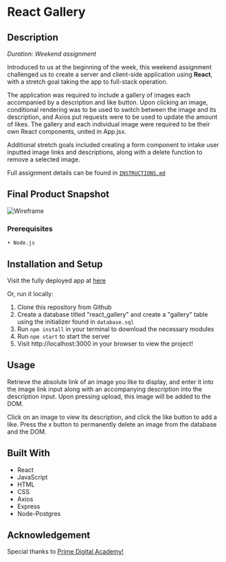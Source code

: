 # React Gallery

## Description
*Duration: Weekend assignment*

Introduced to us at the beginning of the week, this weekend assignment challenged us to create a server and client-side application using **React**, with a stretch goal taking the app to full-stack operation. 

The application was required to include a gallery of images each accompanied by a description and like button. Upon clicking an image, conditional rendering was to be used to switch between the image and its description, and Axios put requests were to be used to update the amount of likes. The gallery and each individual image were required to be their own React components, united in App.jsx.

Additional stretch goals included creating a form component to intake user inputted image links and descriptions, along with a delete function to remove a selected image. 


Full assignment details can be found in [`INSTRUCTIONS.md`](INSTRUCTIONS.md)


## Final Product Snapshot

![Wireframe](./public/images/React_Gallery_Snapshot.png)

### Prerequisites
    • Node.js

## Installation and Setup

Visit the fully deployed app at [here]()

Or, run it locally:

1. Clone this repository from Github
2. Create a database titled "react_gallery" and create a "gallery" table using the initializer found in `database.sql`
3. Run `npm install` in your terminal to download the necessary modules
4. Run `npm start` to start the server
5. Visit http://localhost:3000 in your browser to view the project!

## Usage

Retrieve the absolute link of an image you like to display, and enter it into the image link input along with an accompanying description into the description input. Upon pressing upload, this image will be added to the DOM.

Click on an image to view its description, and click the like button to add a like. Press the x button to permanently delete an image from the database and the DOM. 

## Built With

* React
* JavaScript
* HTML
* CSS
* Axios
* Express 
* Node-Postgres

## Acknowledgement

Special thanks to [Prime Digital Academy!](https://github.com/PrimeAcademy) 
